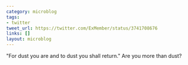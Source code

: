 ```yaml
---
category: microblog
tags:
- twitter
tweet_url: https://twitter.com/ExMember/status/3741708676
links: []
layout: microblog
---
```

"For dust you are and to dust you shall return." Are you more than dust?
